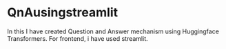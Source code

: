 # QnAusingstreamlit
In this I have created Question and Answer mechanism using Huggingface Transformers. For frontend, i have used streamlit.
